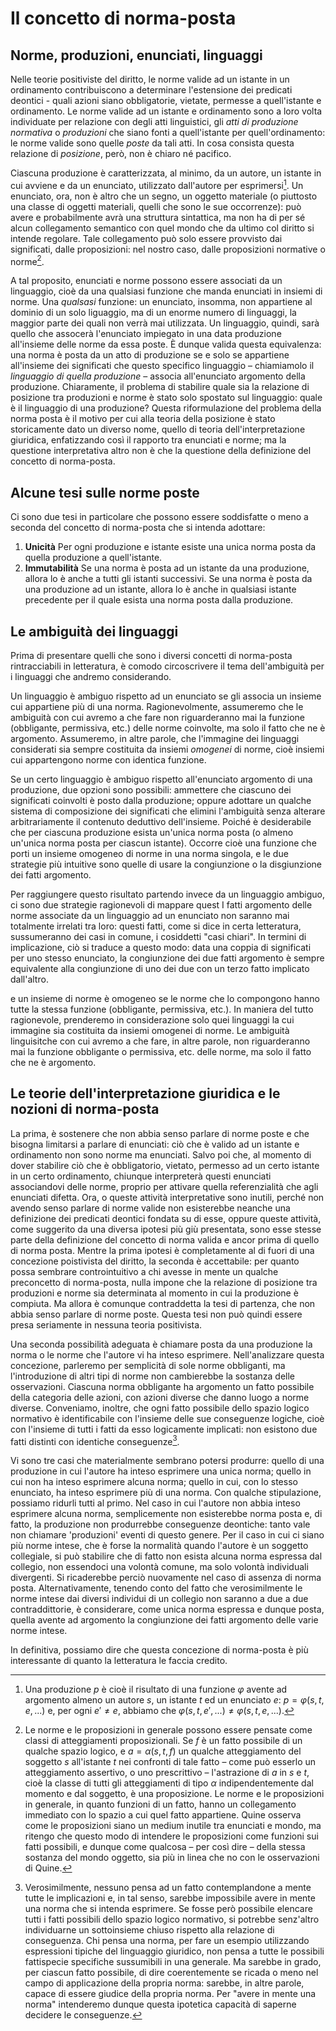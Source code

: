 # Il concetto di norma-posta

## Norme, produzioni, enunciati, linguaggi

Nelle teorie positiviste del diritto, le norme valide ad un istante in un ordinamento contribuiscono a determinare l'estensione dei predicati deontici - 
quali azioni siano obbligatorie, vietate, permesse a quell'istante e ordinamento. Le norme valide ad un istante e ordinamento sono a loro volta individuate
per relazione con degli atti linguistici, gli *atti di produzione normativa* o *produzioni* che siano fonti a quell'istante per quell'ordinamento:
le norme valide sono quelle *poste* da tali atti. In cosa consista questa relazione di *posizione*, però, non è chiaro né pacifico.

Ciascuna produzione è caratterizzata, al minimo, da un autore, un istante in cui avviene e da un enunciato, utilizzato dall'autore per esprimersi[^1].
Un enunciato, ora, non è altro che un segno, un oggetto materiale (o piuttosto una classe di oggetti materiali, quelli che sono le sue occorrenze):
può avere e probabilmente avrà una struttura sintattica, ma non ha di per sé alcun collegamento semantico con quel mondo che da ultimo col diritto si intende regolare.
Tale collegamento può solo essere provvisto dai significati, dalle proposizioni: nel nostro caso, dalle proposizioni normative o norme[^2].

[^1]: Una produzione $p$ è cioè il risultato di una funzione $φ$ avente ad argomento almeno un autore $s$, un istante $t$ ed un enunciato $e$: $p=φ(s,t,e,...)$ e,
per ogni $e'≠e$, abbiamo che $φ(s,t,e',...)≠φ(s,t,e,...)$.

[^2]: Le norme e le proposizioni in generale possono essere pensate come classi di atteggiamenti proposizionali. Se $f$ è un fatto possibile di un qualche
spazio logico, e $a=α(s,t,f)$ un qualche atteggiamento del soggetto $s$ all'istante $t$ nei confronti di tale fatto – come può esserlo un atteggiamento assertivo, o uno
prescrittivo – l'astrazione di $a$ in $s$ e $t$, cioè la classe di tutti gli atteggiamenti di tipo $α$ indipendentemente dal momento e dal soggetto, è una proposizione.
Le norme e le proposizioni in generale, in quanto funzioni di un fatto, hanno un collegamento immediato con lo spazio a cui quel fatto appartiene.
Quine osserva come le proposizioni siano un medium inutile tra enunciati e mondo, ma ritengo che questo modo di intendere le proposizioni come funzioni
sui fatti possibili, e dunque come qualcosa – per così dire – della stessa sostanza del mondo oggetto, sia più in linea che no con le osservazioni di Quine.

A tal proposito, enunciati e norme possono essere associati da un linguaggio, cioè da una qualsiasi funzione che manda enunciati in insiemi di norme.
Una *qualsasi* funzione: un enunciato, insomma, non appartiene al dominio di un solo liguaggio, ma di un enorme numero di linguaggi,
la maggior parte dei quali non verrà mai utilizzata. Un linguaggio, quindi, sarà quello che assocerà l'enunciato impiegato in una data produzione all'insieme delle norme da essa poste.
È dunque valida questa equivalenza: una norma è posta da un atto di produzione se e solo se appartiene all'insieme dei significati che questo specifico linguaggio
– chiamiamolo il *linguaggio di quella produzione* – associa all'enunciato argomento della produzione. Chiaramente, il problema di stabilire
quale sia la relazione di posizione tra produzioni e norme è stato solo spostato sul linguaggio: quale è il linguaggio di una produzione?
Questa riformulazione del problema della norma posta è il motivo per cui alla teoria della posizione è stato storicamente dato un diverso nome,
quello di teoria dell'interpretazione giuridica, enfatizzando così il rapporto tra enunciati e norme; ma la questione interpretativa
altro non è che la questione della definizione del concetto di norma-posta.

## Alcune tesi sulle norme poste

Ci sono due tesi in particolare che possono essere soddisfatte o meno a seconda del concetto di norma-posta che si intenda adottare:

1. **Unicità** Per ogni produzione e istante esiste una unica norma posta da quella produzione a quell'istante.
2. **Immutabilità** Se una norma è posta ad un istante da una produzione, allora lo è anche a tutti gli istanti successivi. Se una norma è posta da una produzione
ad un istante, allora lo è anche in qualsiasi istante precedente per il quale esista una norma posta dalla produzione.

## Le ambiguità dei linguaggi

Prima di presentare quelli che sono i diversi concetti di norma-posta rintracciabili in letteratura, è comodo circoscrivere il tema dell'ambiguità per i linguaggi
che andremo considerando.

Un linguaggio è ambiguo rispetto ad un enunciato se gli associa un insieme cui appartiene più di una norma. Ragionevolmente,
assumeremo che le ambiguità con cui avremo a che fare non riguarderanno mai la funzione (obbligante, permissiva, etc.) delle norme coinvolte, ma solo il fatto
che ne è argomento. Assumeremo, in altre parole, che l'immagine dei linguaggi considerati sia sempre costituita da insiemi *omogenei* di norme, cioè insiemi
cui appartengono norme con identica funzione.

Se un certo linguaggio è ambiguo rispetto all'enunciato argomento di una produzione, due opzioni sono possibili: ammettere che ciascuno dei significati coinvolti è posto dalla produzione;
oppure adottare un qualche sistema di composizione dei significati che elimini l'ambiguità senza alterare arbitrariamente il contenuto deduttivo dell'insieme.
Poiché è desiderabile che per ciascuna produzione esista un'unica norma posta (o almeno un'unica norma posta per ciascun istante). Occorre cioè
una funzione che porti un insieme omogeneo di norme in una norma singola, e le due strategie più intuitive sono quelle di usare la congiunzione o la
disgiunzione dei fatti argomento. 


Per raggiungere questo risultato partendo invece da un linguaggio ambiguo, ci sono due strategie ragionevoli di mappare quest
I fatti argomento delle norme associate da un linguaggio ad un enunciato non saranno mai totalmente irrelati tra loro: questi fatti,
come si dice in certa letteratura, sussumeranno dei casi in comune, i cosiddetti "casi chiari". In termini di implicazione, ciò si traduce a questo modo:
data una coppia di significati per uno stesso enunciato, la congiunzione dei due fatti argomento è sempre equivalente alla congiunzione di uno dei due con un
terzo fatto implicato dall'altro.

 e un insieme di norme è omogeneo se le norme che lo
compongono hanno tutte la stessa funzione (obbligante, permissiva, etc.). In maniera del tutto ragionevole, prenderemo in considerazione solo quei linguaggi
la cui immagine sia costituita da insiemi omogenei di norme. Le ambiguità linguisitche con cui avremo a che fare, in altre parole,
non riguarderanno mai la funzione obbligante o permissiva, etc. delle norme, ma solo il fatto che ne è argomento.

## Le teorie dell'interpretazione giuridica e le nozioni di norma-posta

La prima, è sostenere che non abbia senso parlare di norme poste e che bisogna limitarsi a parlare di enunciati: ciò che è valido ad un istante e ordinamento non sono norme ma enunciati.
Salvo poi che, al momento di dover stabilire ciò che è obbligatorio, vietato, permesso ad un certo istante in un certo ordinamento, chiunque interpreterà questi enunciati associandovi
delle norme, proprio per attivare quella referenzialità che agli enunciati difetta. Ora, o queste attività interpretative sono inutili, perché non avendo senso parlare di norme valide
non esisterebbe neanche una definizione dei predicati deontici fondata su di esse, oppure queste attività, come suggerito da una diversa ipotesi più giù presentata,
sono esse stesse parte della definizione del concetto di norma valida e ancor prima di quello di norma posta. Mentre la prima ipotesi è completamente al di fuori di una concezione
poistivista del diritto, la seconda è accettabile: per quanto possa sembrare controintuitivo a chi avesse in mente un qualche preconcetto di norma-posta,
nulla impone che la relazione di posizione tra produzioni e norme sia determinata al momento in cui la produzione è compiuta. Ma allora è comunque contraddetta la tesi di partenza,
che non abbia senso parlare di norme poste. Questa tesi non può quindi essere presa seriamente in nessuna teoria positivista.

Una seconda possibilità adeguata è chiamare posta da una produzione la norma o le norme che l'autore vi ha inteso esprimere. Nell'analizzare questa concezione,
parleremo per semplicità di sole norme obbliganti, ma l'introduzione di altri tipi di norme non cambierebbe la sostanza delle osservazioni.
Ciascuna norma obbligante ha argomento un fatto possibile  della categoria delle azioni, con azioni diverse che
danno luogo a norme diverse. Conveniamo, inoltre, che ogni fatto possibile dello spazio logico normativo è identificabile
con l'insieme delle sue conseguenze logiche, cioè con l'insieme di tutti i fatti da esso logicamente implicati: non esistono due fatti distinti con identiche conseguenze[^3].

[^3]: Verosimilmente, nessuno pensa ad un fatto contemplandone a mente tutte le implicazioni e, in tal senso, sarebbe impossibile avere in mente una norma che si intenda esprimere.
Se fosse però possibile elencare tutti i fatti possibili dello spazio logico normativo, si potrebbe senz'altro individuarne un sottoinsieme chiuso rispetto alla relazione di conseguenza.
Chi pensa una norma, per fare un esempio utilizzando espressioni tipiche del linguaggio giuridico, non pensa a tutte le possibili fattispecie specifiche sussumibili
in una generale. Ma sarebbe in grado, per ciascun fatto possibile, di dire coerentemente se ricada o meno nel campo di applicazione della propria norma:
sarebbe, in altre parole, capace di essere giudice della propria norma. Per "avere in mente una norma" intenderemo dunque questa ipotetica capacità di saperne
decidere le conseguenze.

Vi sono tre casi che materialmente sembrano potersi produrre: quello di una produzione in cui l'autore ha inteso esprimere una unica norma;
quello in cui non ha inteso esprimere alcuna norma; quello in cui, con lo stesso enunciato, ha inteso esprimere più di una norma. Con qualche
stipulazione, possiamo ridurli tutti al primo. Nel caso in cui l'autore non abbia inteso esprimere alcuna norma, semplicemente non esisterebbe norma posta e, di fatto, la produzione
non produrrebbe conseguenze deontiche: tanto vale non chiamare 'produzioni' eventi di questo genere. Per il caso in cui ci siano più norme intese, che è forse la normalità quando
l'autore è un soggetto collegiale, si può stabilire che di fatto non esista alcuna norma espressa dal collegio, non essendoci una volontà comune,
ma solo volontà individuali divergenti. Si ricaderebbe perciò nuovamente nel caso di assenza di norma posta. Alternativamente, tenendo conto del fatto che verosimilmente
le norme intese dai diversi individui di un collegio non saranno a due a due contraddittorie, è considerare, come unica norma espressa e dunque posta, quella avente ad argomento
la congiunzione dei fatti argomento delle varie norme intese.

In definitiva, possiamo dire che questa concezione di norma-posta è più interessante di quanto la letteratura le faccia credito.



